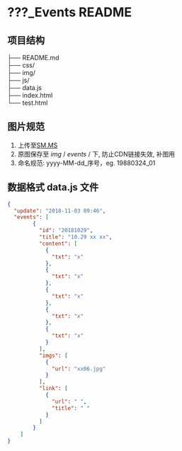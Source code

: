 # ???_Events README
>

## 项目结构
├── README.md  
├── css/  
├── img/  
├── js/  
├── data.js  
├── index.html  
└── test.html  

## 图片规范
1. 上传至[SM.MS](https://sm.ms)
2. 原图保存至 *img* / *events* / 下, 防止CDN链接失效, 补图用
3. 命名规范: yyyy-MM-dd_序号，eg. 19880324_01

## 数据格式 data.js 文件
``` json
{
  "update": "2018-11-03 09:46",
  "events": [
        {
          "id": "20181029",
          "title": "10.29 xx xx",
          "content": [
            {
              "txt": "x"
            },
            {
              "txt": "x"
            },
            {
              "txt": "x"
            },
            {
              "txt": "x"
            },
            {
              "txt": "x"
            }
          ],
          "imgs": [
            {
              "url": "xx06.jpg"
            }
          ],
          "link": [
            {
              "url": " ",
              "title": " "
            }
          ]
        }
	]
}
```
